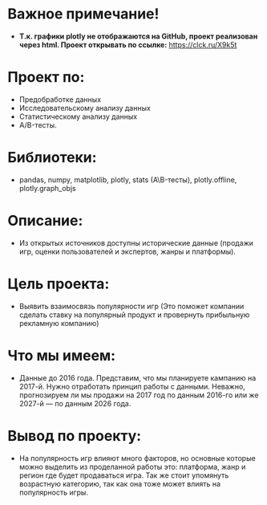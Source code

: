 # Важное примечание!
- **Т.к. графики plotly не отображаются на GitHub, проект реализован через html. Проект открывать по ссылке:** https://clck.ru/X9k5t

# Проект по:
- Предобработке данных
- Исследовательскому анализу данных
- Статистическому анализу данных
- A/B-тесты.

# Библиотеки:
- pandas, numpy, matplotlib, plotly, stats (A\B-тесты), plotly.offline, plotly.graph_objs

# Описание:
- Из открытых источников доступны исторические данные (продажи игр, оценки пользователей и экспертов, жанры и платформы).  

# Цель проекта:
- Выявить взаимосвязь популярности игр (Это поможет компании сделать ставку на популярный продукт и провернуть прибыльную рекламную компанию)

# Что мы имеем:
- Данные до 2016 года. Представим, что мы планируете кампанию на 2017-й. Нужно отработать принцип работы с данными. Неважно, прогнозируем ли мы продажи на 2017 год по данным 2016-го или же 2027-й — по данным 2026 года.

# Вывод по проекту:
- На популярность игр влияют много факторов, но основные которые можно выделить из проделанной работы это: платформа, жанр и регион где будет продаваться игра. Так же стоит упомянуть возрастную категорию, так как она тоже может влиять на популярность игры.

